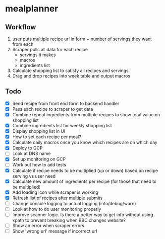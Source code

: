 # mealplanner
## Workflow

1. user puts multiple recipe url in form + number of servings they want from each
2. Scraper pulls all data for each recipe
    - servings it makes 
    - macros
    - ingredients list 
3. Calculate shopping list to satisfy all recipes and servings.
4. Drag and drop recipes into week table and output macros 

## Todo
- [x] Send recipe from front end form to backend handler
- [x] Pass each recipe to scraper to get data
- [x] Combine repeat ingredients from multiple recipes to show total value on shopping list
- [x] Combine ingredients list for weekly shopping list
- [x] Display shopping list in UI
- [x] How to set each recipe per meal?
- [x] Calculate daily macros once you know which recipes are on which day
- [x] Deploy to GCP 
- [ ] Look at DNS name
- [x] Set up monitoring on GCP
- [ ] Work out how to add tests
- [x] Calculate if recipe needs to be multiplied (up or down) based on recipe serving vs user need
- [x] Calculate new amount of ingredients per recipe (for those that need to be multiplied)
- [x] Add loading icon while scraper is working 
- [x] Refresh list of recipes after multiple submits
- [ ] Change console logging to actual logging (info/debug/warn)
- [ ] Look at how to do user monitoring properly
- [ ] Improve scanner logic. Is there a better way to get info without using xpath to prevent breaking when BBC changes website?
- [ ] Show an error when scraper errors
- [ ] Show 'wrong url' message if incorrect url 